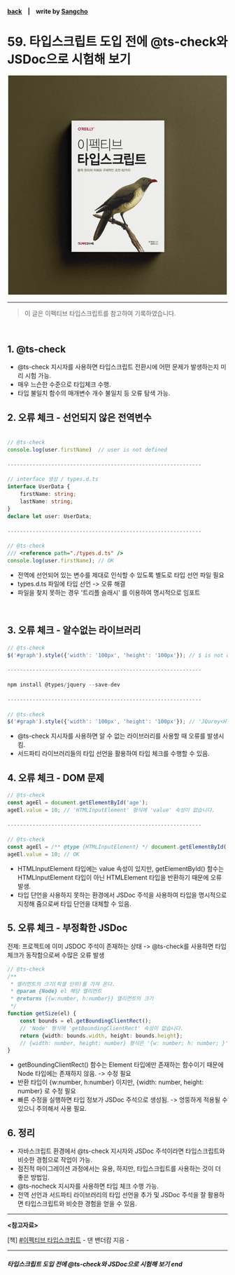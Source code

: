 #### [back](../../../README.md) &nbsp;&nbsp; | &nbsp;&nbsp; write by [Sangcho](sangcho)

# 59. 타입스크립트 도입 전에 @ts-check와 JSDoc으로 시험해 보기

<p align="center" style="width:500px; margin: 0 auto">
    <img src="../../image/main.png">
</p>

---

> 이 글은 이펙티브 타입스크립트를 참고하여 기록하였습니다.

<br>

## 1. @ts-check

- @ts-check 지시자를 사용하면 타입스크립트 전환시에 어떤 문제가 발생하는지 미리 시험 가능.
- 매우 느슨한 수준으로 타입체크 수행.
- 타입 불일치 함수의 매개변수 개수 불일치 등 오류 탐색 가능.

## 2. 오류 체크 - 선언되지 않은 전역변수

```typescript

// @ts-check
console.log(user.firstName)  // user is not defined

--------------------------------------------------------------

// interface 생성 / types.d.ts 
interface UserData {
    firstName: string;
    lastName: string;
}
declare let user: UserData;

--------------------------------------------------------------

// @ts-check
/// <reference path="./types.d.ts" />
console.log(user.firstName); // OK

```

- 전역에 선언되어 있는 변수를 제대로 인식할 수 있도록 별도로 타입 선언 파일 필요
- types.d.ts 파일에 타입 선언 -> 오류 해결
- 파일을 찾지 못하는 경우 '트리플 슬래시' 를 이용하여 명시적으로 임포트 

<br/>

## 3. 오류 체크 - 알수없는 라이브러리

```typescript
// @ts-check
$('#graph').style({'width': '100px', 'height': '100px'}); // $ is not defined

--------------------------------------------------------------

npm install @types/jquery --save-dev

--------------------------------------------------------------

// @ts-check
$('#graph').style({'width': '100px', 'height': '100px'}); // 'JQurey<HTMLElement>'  형식에 'style' 속성이 없습니다.
```

- @ts-check 지시자를 사용하면 알 수 없는 라이브러리를 사용할 때 오류를 발생시킴.
- 서드파티 라이브러리들의 타입 선언을 활용하여 타입 체크를 수행할 수 있음.

## 4. 오류 체크 - DOM 문제

```typescript
// @ts-check
const ageEl = document.getElementById('age'); 
ageEl.value = 10; // 'HTMLInputElement' 형식에 'value' 속성이 없습니다.

--------------------------------------------------------------

// @ts-check
const ageEl = /** @type {HTMLInputElement} */ document.getElementById('age'); 
ageEl.value = 10; // OK
```

- HTMLInputElement 타입에는 value 속성이 있지만, getElementById() 함수는 HTMLInputElement 타입이 아닌 HTMLElement 타입을 반환하기 때문에 오류 발생.
- 타입 단언을 사용하지 못하는 환경에서 JSDoc 주석을 사용하여 타입을 명시적으로 지정해 줌으로써 타입 단언을 대체할 수 있음.

## 5. 오류 체크 - 부정확한 JSDoc

전제: 프로젝트에 이미 JSDOC 주석이 존재하는 상태 -> @ts-check를 사용하면 타입체크가 동작함으로써 수많은 오류 발생

```typescript
// @ts-check
/**
 * 엘리먼트의 크기(픽셀 단위)를 가져 온다.
 * @param {Node} el 해당 엘리먼트 
 * @returns {{w:number, h:number}} 엘리먼트의 크기
 */
function getSize(el) {
    const bounds = el.getBoundingClientRect(); 
    // 'Node' 형식에 'getBoundingClientRect' 속성이 없습니다.
    return {width: bounds.width, height: bounds.height};
    // {width: number, height: number} 형식은 '{w: number; h: number; }' 형식에 할당할 수 없습니다.
}
```

- getBoundingClientRect() 함수는 Element 타입에만 존재하는 함수이기 때문에 Node 타입에는 존재하지 않음. -> 수정 필요 
- 반환 타입이 {w:number, h:number} 이지만, {width: number, height: number} 로 수정 필요
- 빠른 수정을 실행하면 타입 정보가 JSDoc 주석으로 생성됨. -> 엉뚱하게 적용될 수 있으니 주의해서 사용 필요.

## 6. 정리

- 자바스크립트 환경에서 @ts-check 지시자와 JSDoc 주석이라면 타입스크립트와 비슷한 경험으로 작업이 가능.
- 점진적 마이그레이션 과정에서는 유용, 하지만, 타입스크립트를 사용하는 것이 더 좋은 방법임.
- @ts-nocheck 지시자를 사용하면 타입 체크 수행 가능.
- 전역 선언과 서드파티 라이브러리의 타입 선언을 추가 및 JSDoc 주석을 잘 활용하면 타입스크립트와 비슷한 경험을 얻을 수 있음. 

---

<strong><참고자료></strong>

[책] [#이펙티브 타입스크립트][effective-typescript] - 댄 밴더캄 지음 -

---

##### 타입스크립트 도입 전에 @ts-check와 JSDoc으로 시험해 보기 end

[effective-typescript]: https://www.aladin.co.kr/shop/wproduct.aspx?ItemId=273193135&start=slayer
[sangcho]: https://github.com/SangchoKim
[taeHyen]: https://github.com/rlaxogus0517
[kangHyen]: https://github.com/bebekh1216
[sumin]: https://github.com/ttumzzi